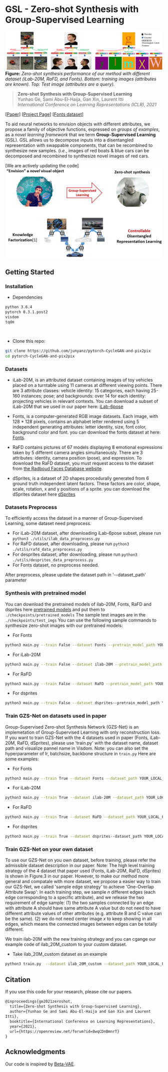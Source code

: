 
# GSL - Zero-shot Synthesis with Group-Supervised Learning


![image](./docs/Fig-1.png)
**Figure:** *Zero-shot synthesis performance of our method with different dataset (iLab-20M, RaFD, and Fonts). Bottom: training images (attributes are known). Top:
Test image (attributes are a query).*

> **Zero-shot Synthesis with Group-Supervised Learning** <br>
> Yunhao Ge, Sami Abu-El-Haija, Gan Xin, Laurent Itti <br>
> *International Conference on Learning Representations (ICLR), 2021*

[[Paper](https://openreview.net/pdf?id=8wqCDnBmnrT)]
[[Project Page](http://sami.haija.org/iclr21gsl)]
[[Fonts dataset](http://ilab.usc.edu/datasets/fonts)]

To aid neural networks to envision objects with different attributes, we propose a family of objective functions, expressed on *groups of examples*, as a *novel learning framework* that we
term **Group-Supervised Learning** (GSL). 
GSL allows us to decompose inputs into a disentangled representation with swappable components, that can be recombined to synthesize new samples.
(*i.e.*, images of red boats & blue cars can be decomposed and recombined to synthesize novel images of red cars.

[We are actively updating the code]
<img src='docs/Fig-2.png'>

## Getting Started

### Installation

- Dependencies
```
python 3.6.4
pytorch 0.3.1.post2
visdom
tqdm
```
<br>

- Clone this repo:
```bash
git clone https://github.com/junyanz/pytorch-CycleGAN-and-pix2pix
cd pytorch-CycleGAN-and-pix2pix
```

### Datasets
- iLab-20M, is an attributed dataset containing images of toy vehicles placed
on a turntable using 11 cameras at different viewing points. There are 3 attribute classes: vehicle
identity: 15 categories, each having 25-160 instances; pose; and backgrounds: over 14 for each
identity: projecting vehicles in relevant contexts. You can download a subset of iLab-20M that we used in our paper here: [iLab-6pose](http://ilab.usc.edu/datasets/fonts)

- Fonts, is a computer-generated RGB image datasets. Each image, with 128 * 128 pixels, contains an alphabet letter rendered using 5 independent generating attributes: letter identity, size, font color, background color and font.
you can download the fonts dataset at here: [Fonts](http://ilab.usc.edu/datasets/fonts).

- RaFD contains pictures of 67 models displaying 8 emotional expressions taken by 5 different camera angles simultaneously. There are 3 attributes: identity, camera position (pose), and expression.
To download the RaFD dataset, you must request access to the dataset from [the Radboud Faces Database website](http://www.socsci.ru.nl:8180/RaFD2/RaFD?p=main). 

- dSprites, is a dataset of 2D shapes procedurally generated from 6 ground truth independent latent factors. These factors are color, shape, scale, rotation, x and y positions of a sprite.
you can download the dSprites dataset here [dSprites](https://github.com/deepmind/dsprites-dataset)

### Datasets Preprocess

To efficiently access the dataset in a manner of Group-Supervised Learning, some dataset need preprocess.
- For iLab-20M dataset, after downloading iLab-6pose subset, please run `python3 ./utils/ilab_data_preprocess.py`
- For RaFD dataset, after downloading, please run `python3 ./utils/rafd_data_preprocess.py`
- For desprites dataset, after downloading, please run `python3 ./utils/desprites_data_preprocess.py`
- For Fonts dataset, no preprocess needed.

After preprocess, please update the dataset path in '--dataset_path' parameter

### Synthesis with pretrained model

You can download the pretrained models of ilab-20M, Fonts, RaFD and dsprites here  [pretrained models](http://ilab.usc.edu/datasets/GSL_pretrained_models.zip) and put them to `./checkpoints/pretrained_models`
The sample test images are in the `./checkpoints/test_imgs`
You can use the following sample commands to synthesize zero-shot images with our pretrained models:
- For Fonts
```bash
python3 main.py --train False --dataset Fonts --pretrain_model_path YOUR_LOCAL_PATH_OF_PRETRAINED_MODEL --test_img_path './checkpoints/test_imgs/fonts' --viz_name fonts
```

- For iLab-20M
```bash
python3 main.py --train False --dataset ilab-20M --pretrain_model_path YOUR_LOCAL_PATH_OF_PRETRAINED_MODEL --test_img_path './checkpoints/test_imgs/ilab_20M' --viz_name ilab-20m
```

- For RaFD
```bash
python3 main.py --train False --dataset RaFD --pretrain_model_path YOUR_LOCAL_PATH_OF_PRETRAINED_MODEL --test_img_path './checkpoints/test_imgs/rafd' --viz_name rafd
```

- For dsprites
```bash
python3 main.py --train False --dataset dsprites--pretrain_model_path YOUR_LOCAL_PATH_OF_PRETRAINED_MODEL --test_img_path './checkpoints/test_imgs/dsprites' --viz_name dsprites
```

### Train GZS-Net on datasets used in paper
Group-Supervised Zero-shot Synthesis Network (GZS-Net) is an implemetation of Group-Supervised Learning with only reconstruction loss.
If you want to train GZS-Net with the 4 datasets used in paper (Fonts, iLab-20M, RaFD, dSprites), please use 'train.py' with the dataset name, dataset path and visualize pannel name in Visdom. 
Note: you can also set the hyperparameter of lr, batchsize, backbone structure in `train.py`
Here are some examples:

- For Fonts
```bash
python3 main.py --train True --dataset Fonts --dataset_path YOUR_LOCAL_PATH_OF_FONTS --viz_name fonts
```

- For iLab-20M
```bash
python3 main.py --train True --dataset ilab-20M --dataset_path YOUR_LOCAL_PATH_OF_ILAB --viz_name ilab-20m
```

- For RaFD
```bash
python3 main.py --train True --dataset RaFD --dataset_path YOUR_LOCAL_PATH_OF_RaFD --viz_name rafd
```

- For dsprites
```bash
python3 main.py --train True --dataset dsprites--dataset_path YOUR_LOCAL_PATH_OF_DSPRITES --viz_name dsprites
```
### Train GZS-Net on your own dataset

To use our GZS-Net on you own dataset, before training, please refer the admissible dataset description in our paper.
Note:  The high level training strategy of the 4 dataset that paper used (Fonts, iLab-20M, RaFD, dSprites) is shown in Figure.3 in our paper. However, to make our method more general and compatale with 
more dataset, we propose a easier way to train our GZS-Net, we called 'sample edge strategy' to achieve 'One-Overlap Attribute Swap': In each training step, we sample *n* different edges (each edge corresponding to a specific attribute), 
and we release the two requirement of edge sample: (1) the two samples connected by an edge with attribute A should have same attribute A value but do not need to have different attribute values of other attributes (e.g. attribute B and C value can be the same). 
(2) we do not need center image *x* to keep showing in all edges, which means the connected images between edges can be totally different.

We train ilab-20M with the new training strategy and you can cgange our example code of ilab_20M_custom to your custom dataset. 

- Take ilab_20M_custom dataset as an example
```bash
python3 train.py  --dataset ilab_20M_custom --dataset_path YOUR_LOCAL_PATH_OF_CUSTOM_DATASET --viz_name ilab_20M_custom
```


## Citation
If you use this code for your research, please cite our papers.
```
@inproceedings{ge2021zeroshot,
  title={Zero-shot Synthesis with Group-Supervised Learning},
  author={Yunhao Ge and Sami Abu-El-Haija and Gan Xin and Laurent Itti},
  booktitle={International Conference on Learning Representations},
  year={2021},
  url={https://openreview.net/forum?id=8wqCDnBmnrT}
}
```

## Acknowledgments
Our code is inspired by [Beta-VAE](https://github.com/1Konny/Beta-VAE).